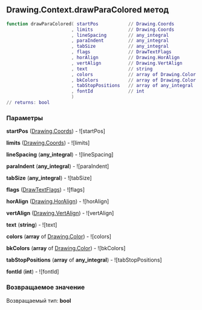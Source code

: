 ## Drawing.Context.drawParaColored метод


```lua
function drawParaColored( startPos           // Drawing.Coords
                        , limits             // Drawing.Coords
                        , lineSpacing        // any_integral
                        , paraIndent         // any_integral
                        , tabSize            // any_integral
                        , flags              // DrawTextFlags
                        , horAlign           // Drawing.HorAlign
                        , vertAlign          // Drawing.VertAlign
                        , text               // string
                        , colors             // array of Drawing.Color
                        , bkColors           // array of Drawing.Color
                        , tabStopPositions   // array of any_integral
                        , fontId             // int
                        )
// returns: bool
```


### Параметры

**startPos** ([Drawing.Coords](../../Drawing/Coords.md)) - ![startPos]

**limits** ([Drawing.Coords](../../Drawing/Coords.md)) - ![limits]

**lineSpacing** (**any_integral**) - ![lineSpacing]

**paraIndent** (**any_integral**) - ![paraIndent]

**tabSize** (**any_integral**) - ![tabSize]

**flags** ([DrawTextFlags](../../DrawTextFlags.md)) - ![flags]

**horAlign** ([Drawing.HorAlign](../../Drawing/HorAlign.md)) - ![horAlign]

**vertAlign** ([Drawing.VertAlign](../../Drawing/VertAlign.md)) - ![vertAlign]

**text** (**string**) - ![text]

**colors** (**array** of [Drawing.Color](../../Drawing/Color.md)) - ![colors]

**bkColors** (**array** of [Drawing.Color](../../Drawing/Color.md)) - ![bkColors]

**tabStopPositions** (**array** of **any_integral**) - ![tabStopPositions]

**fontId** (**int**) - ![fontId]

### Возвращаемое значение

Возвращаемый тип: **bool**

